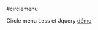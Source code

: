 #circlemenu

Circle menu Less et Jquery
[démo](http://demo.rodbox.fr/circle-menu/v1/ "Démo circlemenu") 
